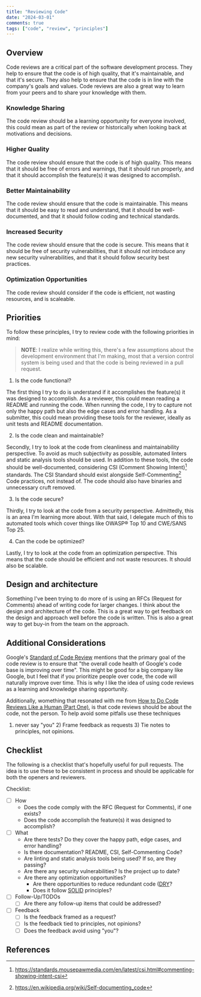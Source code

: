 ```yaml
---
title: "Reviewing Code"
date: "2024-03-01"
comments: true
tags: ["code", "review", "principles"]
---
```


## Overview
Code reviews are a critical part of the software development process. They help to ensure that the code is of high
quality, that it's maintainable, and that it's secure. They also help to ensure that the code is in line with the
company's goals and values. Code reviews are also a great way to learn from your peers and to share your knowledge
with them.

### Knowledge Sharing
The code review should be a learning opportunity for everyone involved, this could mean as part of the review or
historically when looking back at motivations and decisions.

### Higher Quality
The code review should ensure that the code is of high quality. This means that it should be free of errors and
warnings, that it should run properly, and that it should accomplish the feature(s) it was designed to accomplish.

### Better Maintainability
The code review should ensure that the code is maintainable. This means that it should be easy to read and understand,
that it should be well-documented, and that it should follow coding and technical standards.

### Increased Security
The code review should ensure that the code is secure. This means that it should be free of security vulnerabilities,
that it should not introduce any new security vulnerabilities, and that it should follow security best practices.

### Optimization Opportunities
The code review should consider if the code is efficient, not wasting resources, and is scaleable.

## Priorities
To follow these principles, I try to review code with the following priorities in mind:

> **NOTE**: I realize while writing this, there's a few assumptions about the development environment that I'm making,
> most that a version control system is being used and that the code is being reviewed in a pull request.

1) Is the code functional?

The first thing I try to do is understand if it accomplishes the feature(s) it was designed to accomplish. As a reviewer,
this could mean reading a README and running the code.  When running the code, I try to capture not only the happy path
but also the edge cases and error handling.  As a submitter, this could mean providing these tools for the reviewer,
ideally as unit tests and README documentation.

2) Is the code clean and maintainable?

Secondly, I try to look at the code from cleanliness and maintainability perspective.  To avoid as much subjectivity as
possible, automated linters and static analysis tools should be used.  In addition to these tools, the code should be
well-documented, considering CSI (Comment Showing Intent)[^2] standards.  The CSI Standard should exist alongside
Self-Commenting[^3] Code practices, not instead of.  The code should also have binaries and unnecessary cruft removed.

3) Is the code secure?

Thirdly, I try to look at the code from a security perspective.   Admittedly, this is an area I'm learning more about.
With that said, I delegate much of this to automated tools which cover things like OWASP® Top 10 and CWE/SANS Top 25.

4) Can the code be optimized?

Lastly, I try to look at the code from an optimization perspective.  This means that the code should be efficient and not
waste resources.  It should also be scalable.

## Design and architecture
Something I've been trying to do more of is using an RFCs (Request for Comments) ahead of writing code for larger
changes.  I think about the design and architecture of the code. This is a great way to get feedback on the design and
approach well before the code is written.  This is also a great way to get buy-in from the team on the approach.

## Additional Considerations
Google's [Standard of Code Review](https://github.com/google/eng-practices/blob/master/review/reviewer/standard.md#the-standard-of-code-review)
mentions that the primary goal of the code review is to ensure that "the overall code health of Google's code base is
improving over time". This might be good for a big company like Google, but I feel that if you prioritize people over
code, the code will naturally improve over time.  This is why I like the idea of using code reviews as a learning and
knowledge sharing opportunity.

Additionally, womething that resonated with me from [How to Do Code Reviews Like a Human (Part One)](https://mtlynch.io/human-code-reviews-1/),
is that code reviews should be about the code, not the person.  To help avoid some pitfalls use these techniques
1) never say "you" 2) Frame feedback as requests 3) Tie notes to principles, not opinions.

## Checklist
The following is a checklist that's hopefully useful for pull requests.  The idea is to use these to be consistent in
process and should be applicable for both the openers and reviewers.

Checklist:

- [ ] How
    - Does the code comply with the RFC (Request for Comments), if one exists?
    - Does the code accomplish the feature(s) it was designed to accomplish?
- [ ] What
    - Are there tests? Do they cover the happy path, edge cases, and error handling?
    - Is there documentation? README, CSI, Self-Commenting Code?
    - Are linting and static analysis tools being used? If so, are they passing?
    - Are there any security vulnerabilities? Is the project up to date?
    - Are there any optimization opportunities?
      - Are there opportunities to reduce redundant code ([DRY](https://en.wikipedia.org/wiki/Don%27t_repeat_yourself)?
      - Does it follow [SOLID](https://www.digitalocean.com/community/conceptual-articles/s-o-l-i-d-the-first-five-principles-of-object-oriented-design) principles?
- [ ] Follow-Up/TODOs
  - [ ] Are there any follow-up items that could be addressed?
- [ ] Feedback
  - [ ] Is the feedback framed as a request?
  - [ ] Is the feedback tied to principles, not opinions?
  - [ ] Does the feedback avoid using "you"?

## References

[^1]: <https://dev.to/codemouse92/10-principles-of-a-good-code-review-2eg>
[^2]: <https://standards.mousepawmedia.com/en/latest/csi.html#commenting-showing-intent-csi>
[^3]: <https://en.wikipedia.org/wiki/Self-documenting_code>
[^4]: <https://github.com/mawrkus/pull-request-review-guide>
[^5]: <https://github.com/google/eng-practices>
